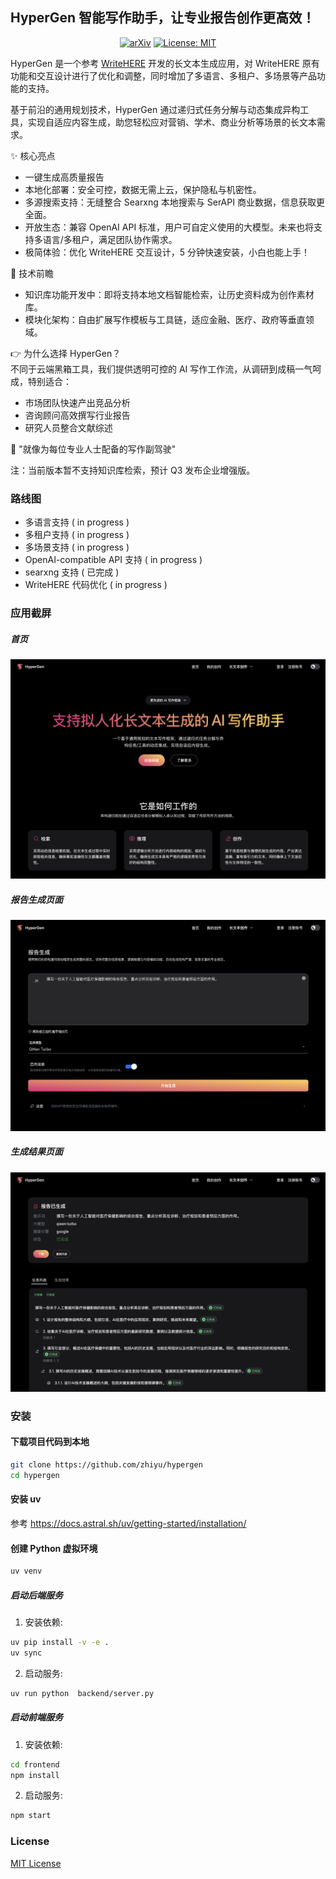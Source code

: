 ## HyperGen 智能写作助手，让专业报告创作更高效！

<p align="center">
  <a href="https://arxiv.org/abs/2503.08275"><img src="https://img.shields.io/badge/arXiv-2503.08275-b31b1b.svg" alt="arXiv"></a>
  <a href="https://opensource.org/licenses/MIT"><img src="https://img.shields.io/badge/License-MIT-yellow.svg" alt="License: MIT"></a>
</p>

HyperGen 是一个参考 [WriteHERE](https://github.com/principia-ai/WriteHERE) 开发的长文本生成应用，对 WriteHERE 原有功能和交互设计进行了优化和调整，同时增加了多语言、多租户、多场景等产品功能的支持。

基于前沿的通用规划技术，HyperGen 通过递归式任务分解与动态集成异构工具，实现自适应内容生成，助您轻松应对营销、学术、商业分析等场景的长文本需求。

✨ 核心亮点

- 一键生成高质量报告
- 本地化部署：安全可控，数据无需上云，保护隐私与机密性。
- 多源搜索支持：无缝整合 Searxng 本地搜索与 SerAPI 商业数据，信息获取更全面。
- 开放生态：兼容 OpenAI API 标准，用户可自定义使用的大模型。未来也将支持多语言/多租户，满足团队协作需求。
- 极简体验：优化 WriteHERE 交互设计，5 分钟快速安装，小白也能上手！

🔧 技术前瞻

- 知识库功能开发中：即将支持本地文档智能检索，让历史资料成为创作素材库。
- 模块化架构：自由扩展写作模板与工具链，适应金融、医疗、政府等垂直领域。

👉 为什么选择 HyperGen？  
不同于云端黑箱工具，我们提供透明可控的 AI 写作工作流，从调研到成稿一气呵成，特别适合：

- 市场团队快速产出竞品分析
- 咨询顾问高效撰写行业报告
- 研究人员整合文献综述

🌟 "就像为每位专业人士配备的写作副驾驶"

注：当前版本暂不支持知识库检索，预计 Q3 发布企业增强版。

### 路线图

- 多语言支持 ( in progress )
- 多租户支持 ( in progress )
- 多场景支持 ( in progress )
- OpenAI-compatible API 支持 ( in progress )
- searxng 支持 ( 已完成 )
- WriteHERE 代码优化 ( in progress )

### 应用截屏

##### 首页

![screenshots](./assets/1.png)

##### 报告生成页面

![screenshots](./assets/2.png)

##### 生成结果页面

![screenshots](./assets/3.png)

### 安装

#### 下载项目代码到本地

```bash
git clone https://github.com/zhiyu/hypergen
cd hypergen
```

#### 安装 uv

参考 https://docs.astral.sh/uv/getting-started/installation/

#### 创建 Python 虚拟环境

```bash
uv venv
```

##### 启动后端服务

1. 安装依赖:

```bash
uv pip install -v -e .
uv sync
```

2. 启动服务:

```bash
uv run python  backend/server.py
```

##### 启动前端服务

1. 安装依赖:

```bash
cd frontend
npm install
```

2. 启动服务:

```bash
npm start
```

### License

[MIT License](LICENSE)
